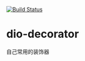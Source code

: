 
[![Build Status](https://travis-ci.org/lijianzhang/dio-decorator.svg?branch=master)](https://travis-ci.org/lijianzhang/dio-decorator)

# dio-decorator
自己常用的装饰器

